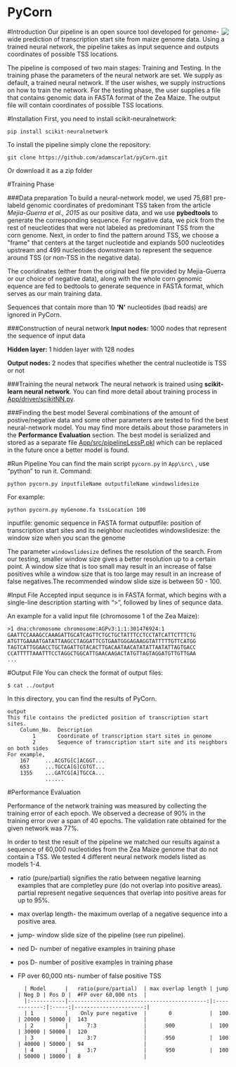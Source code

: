 # PyCorn
<img align="right" src="https://dl.dropboxusercontent.com/u/92784443/pyCorn_small.jpeg">

#Introduction
Our pipeline is an open source tool developed for genome-wide prediction of transcription start site from maize genome data. Using a trained neural network, the pipeline takes as input sequence and outputs coordinates of possible TSS locations.

The pipeline is composed of two main stages: Training and Testing. 
In the training phase the parameters of the neural network are set. We supply as default, a trained neural network. If the user wishes, we supply instructions on how to train the network. 
For the testing phase, the user supplies a file that contains genomic data in FASTA format of the Zea Maize. The output file will contain coordinates of possible TSS locations. 

#Installation
First, you need to install scikit-neuralnetwork: 

	pip install scikit-neuralnetwork

To install the pipeline simply clone the repository: 

	git clone https://github.com/adamscarlat/pyCorn.git

Or download it as a zip folder

#Training Phase

###Data preparation
To build a neural-network model, we used 75,681 pre-labeld genomic coordinates of predominant TSS taken from the article *Mejia-Guerra et al., 2015* as our positive data, and we use **pybedtools** to generate the corresponding sequence. For negative data, we pick from the rest of neucleotides that were not labeled as predominant TSS from the corn genome. Next, in order to find the pattern around TSS, we choose a "frame" that centers at the target nucleotide and explands 500 nucleotides upstream and 499 nucleotides downstream to represent the sequence around TSS (or non-TSS in the negative data). 

The cooridinates (either from the original bed file provided by Mejia-Guerra or our choice of negative data), along with the whole corn genomic equence are fed to bedtools to generate sequence in FASTA format, which serves as our main training data. 

Sequences that contain more than 10 **'N'** nucleotides (bad reads) are ignored in PyCorn.

###Construction of neural network
**Input nodes:** 1000 nodes that represent the sequence of input data

**Hidden layer:** 1 hidden layer with 128 nodes

**Output nodes:** 2 nodes that specifies whether the central nucleotide is TSS or not

###Training the neural network
The neural network is trained using **scikit-learn neural network**. You can find more detail about training process in [App/driver/scikitNN.py](https://github.com/adamscarlat/PyCorn/blob/master/App/driver/scikitNN.py).

###Finding the best model
Several combinations of the amount of postive/negative data and some other parameters are tested to find the best neural-network model. You may find more details about those parameters in the **Performance Evaluation** section. The best model is serialized and stored as a separate file [App/src/pipelineLessP.pkl](https://github.com/adamscarlat/PyCorn/blob/master/App/src/pipelineLessP.pkl) which can be replaced in the future once a better model is found.

#Run Pipeline
You can find the main script `pycorn.py` in `App\src\` , use “python” to run it.
Command:

	python pycorn.py inputfileName outputfileName windowslidesize

For example:

	python pycorn.py myGenome.fa tssLocation 100

inputfile: genomic sequence in FASTA format
outputfile: position of transcription start sites and its neighbor nucleotides
windowslidesize: the window size when you scan the genome

The parameter `windowslidesize` defines the resolution of the search. From our testing, smaller window size gives a better resolution up to a certain point. A window size that is too small may result in an increase of false positives while a window size that is too large may result in an increase of false negatives.The recommended window slide size is between 50 - 100. 

#Input File
Accepted input sequnce is in FASTA format, which begins with a single-line description starting with “>”, followed by lines of sequnce data.

An example for a valid input file (chromosome 1 of the Zea Maize):

	>1 dna:chromosome chromosome:AGPv3:1:1:301476924:1
	GAATTCCAAAGCCAAAGATTGCATCAGTTCTGCTGCTATTTCCTCCTATCATTCTTTCTG
	ATGTTGAAAATGATATTAAGCCTAGGATTCGTGAATGGGAGAAGGTATTTTTGTTCATGG
	TAGTCATTGGAACCTGCTAGATTGTACACTTGACAATAACATATATTAATATTAGTGACC
	CCATTTTTAAATTTCCTAGGCTGGCATTGAACAAGACTATGTTAGTAGGATGTTGTTGAA
	...



#Output File
You can check the format of output files:

	$ cat ../output
	
In this directory, you can find the results of PyCorn.

	output
	This file contains the predicted position of transcription start sites.
        Column_No.	Description
            1		Coordinate of transcription start sites in genome
            2		Sequence of transcription start site and its neighbors on both sides
	For example,
		167 	...ACGTG[C]ACGGT...
		653		...TGCCA[G]CGTGT...
		1355	...GATCG[A]TGCCA...
				......



#Performance Evaluation

Performance of the network training was measured by collecting the training error of each epoch. We observed a decrease of 90% in the training error over a span of 40 epochs. The validation rate obtained for the given network was 77%.

In order to test the result of the pipeline we matched our results against a sequence of 60,000 nucleotides from the Zea Maize genome that do not contain a TSS. We tested 4 different neural network models listed as models 1-4.
* ratio (pure/partial) signifies the ratio between negative learning examples that are completley pure (do not overlap into positive 	  areas). partial represent negative sequences that overlap into positive areas for up to 95%.
* max overlap length- the maximum overlap of a negative sequence into a positive area.
* jump- window slide size of the pipeline (see run pipeline).
* ned D- number of negative examples in training phase
* pos D- number of positive examples in training phase
* FP over 60,000 nts- number of false positive TSS 
	
		| Model      |   ratio(pure/partial)  | max overlap length | jump | Neg D | Pos D |  #FP over 60,000 nts  |
		|:-----------|--------------------------------------------:|:------------:|:-----:|----------------------:|
		| 1          |    Only pure negative  |       0            |  100 | 20000 | 50000 |  143                  |
		| 2          |      7:3               |      900           |  100 | 30000 | 50000 |  120                  |
		| 3          |      3:7               |      950           |  100 | 40000 | 50000 |  94                   |
		| 4          |      3:7               |      950           |  100 | 50000 | 10000 |  8                    |
